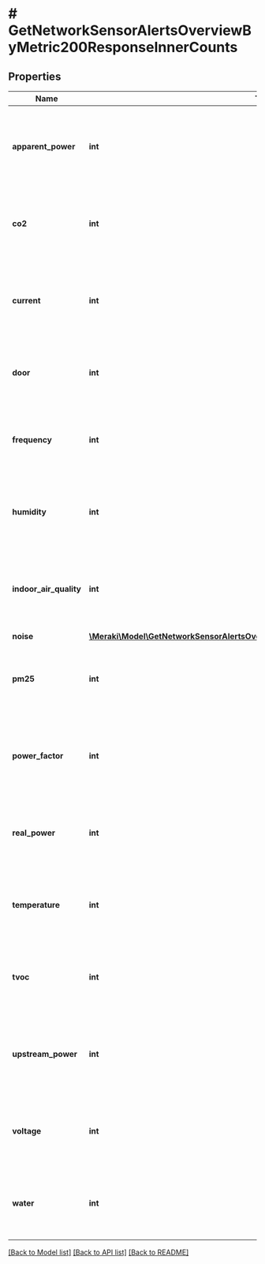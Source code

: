 # # GetNetworkSensorAlertsOverviewByMetric200ResponseInnerCounts

## Properties

Name | Type | Description | Notes
------------ | ------------- | ------------- | -------------
**apparent_power** | **int** | Number of sensor alerts that occurred due to apparent power readings | [optional]
**co2** | **int** | Number of sensors that are currently alerting due to CO2 readings | [optional]
**current** | **int** | Number of sensor alerts that occurred due to electrical current readings | [optional]
**door** | **int** | Number of sensor alerts that occurred due to an open door | [optional]
**frequency** | **int** | Number of sensor alerts that occurred due to frequency readings | [optional]
**humidity** | **int** | Number of sensor alerts that occurred due to humidity readings | [optional]
**indoor_air_quality** | **int** | Number of sensor alerts that occurred due to indoor air quality readings | [optional]
**noise** | [**\Meraki\Model\GetNetworkSensorAlertsOverviewByMetric200ResponseInnerCountsNoise**](GetNetworkSensorAlertsOverviewByMetric200ResponseInnerCountsNoise.md) |  | [optional]
**pm25** | **int** | Number of sensor alerts that occurred due to PM2.5 readings | [optional]
**power_factor** | **int** | Number of sensor alerts that occurred due to power factor readings | [optional]
**real_power** | **int** | Number of sensor alerts that occurred due to real power readings | [optional]
**temperature** | **int** | Number of sensor alerts that occurred due to temperature readings | [optional]
**tvoc** | **int** | Number of sensor alerts that occurred due to TVOC readings | [optional]
**upstream_power** | **int** | Number of sensor alerts that occurred due to upstream power outages | [optional]
**voltage** | **int** | Number of sensor alerts that occurred due to voltage readings | [optional]
**water** | **int** | Number of sensor alerts that occurred due to the presence of water | [optional]

[[Back to Model list]](../../README.md#models) [[Back to API list]](../../README.md#endpoints) [[Back to README]](../../README.md)
